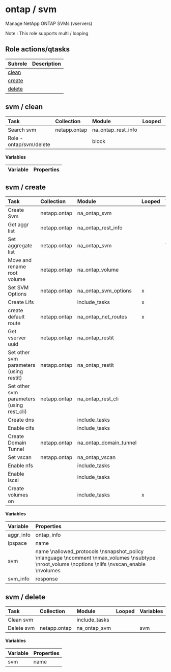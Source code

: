 # ontap / svm 
Manage NetApp ONTAP SVMs (vservers)  
  
Note : This role supports multi / looping





## Role actions/qtasks

| Subrole | Description |
| :------ | :---------- |
| [clean](#svm--clean) |  |
| [create](#svm--create) |  |
| [delete](#svm--delete) |  |



## svm / clean

| Task | Collection | Module | Looped | Variables |
| :--- | :--------- | :----- | :----- | :-------- |
| Search svm  | netapp.ontap | na_ontap_rest_info |  |  |
| Role - ontap/svm/delete |  | block |  |  |


**Variables**

| Variable | Properties |
| :------- | :--------- |



## svm / create

| Task | Collection | Module | Looped | Variables |
| :--- | :--------- | :----- | :----- | :-------- |
| Create Svm  | netapp.ontap | na_ontap_svm |  | ipspace, svm |
| Get aggr list | netapp.ontap | na_ontap_rest_info |  |  |
| Set aggregate list  | netapp.ontap | na_ontap_svm |  | aggr_info, svm |
| Move and rename root volume  | netapp.ontap | na_ontap_volume |  | svm |
| Set SVM Options  | netapp.ontap | na_ontap_svm_options | x | svm |
| Create Lifs  |  | include_tasks | x | svm |
| create default route  | netapp.ontap | na_ontap_net_routes | x | svm |
| Get vserver uuid | netapp.ontap | na_ontap_restit |  |  |
| Set other svm parameters (using restit)  | netapp.ontap | na_ontap_restit |  | svm_info |
| Set other svm parameters (using rest_cli)  | netapp.ontap | na_ontap_rest_cli |  |  |
| Create dns  |  | include_tasks |  |  |
| Enable cifs  |  | include_tasks |  |  |
| Create Domain Tunnel  | netapp.ontap | na_ontap_domain_tunnel |  | svm |
| Set vscan  | netapp.ontap | na_ontap_vscan |  | svm |
| Enable nfs  |  | include_tasks |  |  |
| Enable iscsi  |  | include_tasks |  |  |
| Create volumes on  |  | include_tasks | x | svm |


**Variables**

| Variable | Properties |
| :------- | :--------- |
| aggr_info | ontap_info |
| ipspace | name |
| svm | name \nallowed_protocols \nsnapshot_policy \nlanguage \ncomment \nmax_volumes \nsubtype \nroot_volume \noptions \nlifs \nvscan_enable \nvolumes |
| svm_info | response |



## svm / delete

| Task | Collection | Module | Looped | Variables |
| :--- | :--------- | :----- | :----- | :-------- |
| Clean svm  |  | include_tasks |  |  |
| Delete svm  | netapp.ontap | na_ontap_svm |  | svm |


**Variables**

| Variable | Properties |
| :------- | :--------- |
| svm | name |




